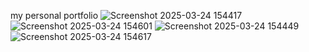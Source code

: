 my personal portfolio
![Screenshot 2025-03-24 154417](https://github.com/user-attachments/assets/a2eeed21-a560-4cdb-a752-c44247e0414c)
![Screenshot 2025-03-24 154601](https://github.com/user-attachments/assets/f98a7123-4a07-4eb5-8ec7-228118111094)
![Screenshot 2025-03-24 154449](https://github.com/user-attachments/assets/444d611a-8d5d-4185-b5ba-a7b5f3f38c98)
![Screenshot 2025-03-24 154617](https://github.com/user-attachments/assets/1a6b0ff7-530e-4f84-8db7-ed136b2c0c21)

